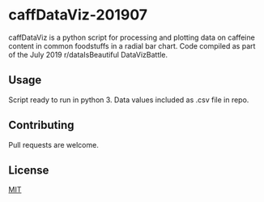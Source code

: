 # caffDataViz-201907

caffDataViz is a python script for processing and plotting data on caffeine content in common foodstuffs in 
a radial bar chart. Code compiled as part of the July 2019 r/dataIsBeautiful DataVizBattle. 

## Usage

Script ready to run in python 3. Data values included as .csv file in repo.

## Contributing
Pull requests are welcome.

## License
[MIT](https://choosealicense.com/licenses/mit/)
